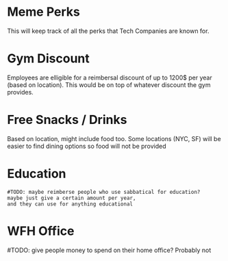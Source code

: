 # Meme Perks

This will keep track of all the perks that Tech Companies are known for. 

# Gym Discount   

Employees are elligible for a reimbersal discount of up to 1200$ per year (based on location). 
This would be on top of whatever discount the gym provides. 

# Free Snacks / Drinks

Based on location, might include food too. 
Some locations (NYC, SF) will be easier to find dining options so food will not be provided

# Education 

    #TODO: maybe reimberse people who use sabbatical for education?
    maybe just give a certain amount per year, 
    and they can use for anything educational 

# WFH Office

   #TODO: give people money to spend on their home office? Probably not
   
# 
